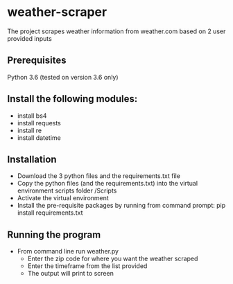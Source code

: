 # weather-scraper
The project scrapes weather information from weather.com based on 2 user provided inputs

## Prerequisites
Python 3.6 (tested on version 3.6 only)

 ## Install the following modules:
 - install bs4
 - install requests
 - install re
 - install datetime

## Installation
 - Download the 3 python files and the requirements.txt file
 - Copy the python files (and the requirements.txt) into the virtual environment scripts folder /Scripts
 - Activate the virtual environment
 - Install the pre-requisite packages by running from command prompt: pip install requirements.txt
## Running the program
- From command line run weather.py
  - Enter the zip code for where you want the weather scraped
  - Enter the timeframe from the list provided
  - The output will print to screen



